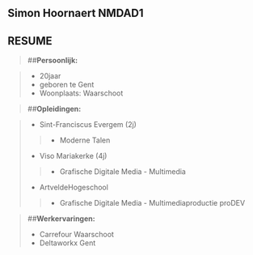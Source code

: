 Simon Hoornaert NMDAD1
----------------------

## RESUME ##

> ##**Persoonlijk:**

>- 20jaar
>- geboren te Gent
>- Woonplaats: Waarschoot

> ##**Opleidingen:**

>- Sint-Franciscus Evergem (2j)
>>- Moderne Talen   
>- Viso Mariakerke (4j)
>>- Grafische Digitale Media - Multimedia
>- ArtveldeHogeschool
>>- Grafische Digitale Media - Multimediaproductie proDEV

> ##**Werkervaringen:**
>- Carrefour Waarschoot
>- Deltaworkx Gent
